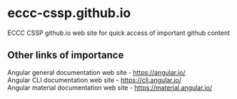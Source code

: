 # eccc-cssp.github.io
ECCC CSSP github.io web site for quick access of important github content

## Other links of importance
Angular general documentation web site - https://angular.io/ <br>
Angular CLI documentation web site - https://cli.angular.io/ <br>
Angular material documentation web site - https://material.angular.io/ <br>
